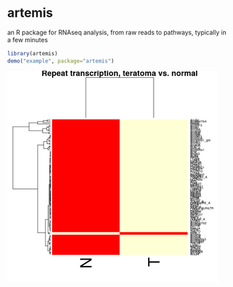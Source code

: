 # artemis
an R package for RNAseq analysis, from raw reads to pathways, typically in a few minutes

```R
library(artemis)
demo("example", package="artemis")
```

![repeat expression](demo/example.png "Plot generated from example code")

